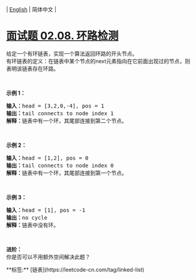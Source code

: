 | [English](README_EN.md) | 简体中文 |

# [面试题 02.08. 环路检测](https://leetcode-cn.com/problems/linked-list-cycle-lcci)
<p>给定一个有环链表，实现一个算法返回环路的开头节点。<br>有环链表的定义：在链表中某个节点的next元素指向在它前面出现过的节点，则表明该链表存在环路。</p><br><p><strong>示例 1：</strong><pre><strong>输入：</strong>head = [3,2,0,-4], pos = 1<br><strong>输出：</strong>tail connects to node index 1<br><strong>解释：</strong>链表中有一个环，其尾部连接到第二个节点。</pre></p><br><p><strong>示例 2：</strong><pre><strong>输入：</strong>head = [1,2], pos = 0<br><strong>输出：</strong>tail connects to node index 0<br><strong>解释：</strong>链表中有一个环，其尾部连接到第一个节点。</pre></p><br><p><strong>示例 3：</strong><pre><strong>输入：</strong>head = [1], pos = -1<br><strong>输出：</strong>no cycle<br><strong>解释：</strong>链表中没有环。</pre></p><br><p><strong>进阶：</strong><br>你是否可以不用额外空间解决此题？</p>
**标签:**  [链表](https://leetcode-cn.com/tag/linked-list) 